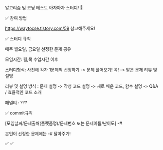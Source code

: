 알고리즘 및 코딩 테스트 아자아자 스터디! 📝

✅ 참여 방법

https://waytocse.tistory.com/59 참고해주세요!

✅ 스터디 규칙

매주 월요일, 금요일 선정한 문제 공유

모임시간: 월,목 수업시간 이후

스터디형식: 사전에 각자 1문제씩 선정하기 -> 문제 풀어오기! 꼭! -> 맡은 문제 리뷰 및 설명

리뷰 및 설명 방식 : 문제 설명 -> 작성 코드 설명 -> 새로 배운 코드, 함수 설명 -> Q&A / 효율적인 코드 소개

패널티 : ???

✅ commit규칙

[모임날짜/문제출처(플랫폼명)/문제번호 또는 문제이름/난이도] -#

본인이 선정한 문제에는 -# 달아주기!

✅ 
✅
